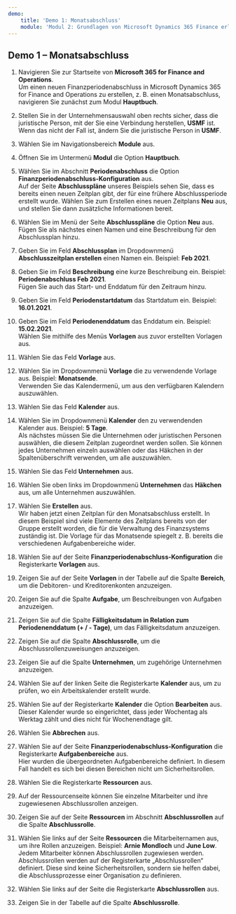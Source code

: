 ```yaml
---
demo:
    title: 'Demo 1: Monatsabschluss'
    module: 'Modul 2: Grundlagen von Microsoft Dynamics 365 Finance erlernen'
---
```


## Demo 1 – Monatsabschluss

1. Navigieren Sie zur Startseite von **Microsoft 365 for Finance and Operations**.  
    Um einen neuen Finanzperiodenabschluss in Microsoft Dynamics 365 for Finance and Operations zu erstellen, z. B. einen Monatsabschluss, navigieren Sie zunächst zum Modul **Hauptbuch**.

1. Stellen Sie in der Unternehmensauswahl oben rechts sicher, dass die juristische Person, mit der Sie eine Verbindung herstellen, **USMF** ist. Wenn das nicht der Fall ist, ändern Sie die juristische Person in **USMF**.

1. Wählen Sie im Navigationsbereich **Module** aus.

1. Öffnen Sie im Untermenü **Modul** die Option **Hauptbuch**.

1. Wählen Sie im Abschnitt **Periodenabschluss** die Option **Finanzperiodenabschluss-Konfiguration** aus.  
    Auf der Seite **Abschlusspläne** unseres Beispiels sehen Sie, dass es bereits einen neuen Zeitplan gibt, der für eine frühere Abschlussperiode erstellt wurde. Wählen Sie zum Erstellen eines neuen Zeitplans **Neu** aus, und stellen Sie dann zusätzliche Informationen bereit.

1. Wählen Sie im Menü der Seite **Abschlusspläne** die Option **Neu** aus.  
    Fügen Sie als nächstes einen Namen und eine Beschreibung für den Abschlussplan hinzu.

1. Geben Sie im Feld **Abschlussplan** im Dropdownmenü **Abschlusszeitplan erstellen** einen Namen ein. Beispiel: **Feb 2021**.

1. Geben Sie im Feld **Beschreibung** eine kurze Beschreibung ein. Beispiel: **Periodenabschluss Feb 2021**.  
    Fügen Sie auch das Start- und Enddatum für den Zeitraum hinzu.

1. Geben Sie im Feld **Periodenstartdatum** das Startdatum ein. Beispiel: **16.01.2021**.

1. Geben Sie im Feld **Periodenenddatum** das Enddatum ein. Beispiel: **15.02.2021**.  
    Wählen Sie mithilfe des Menüs **Vorlagen** aus zuvor erstellten Vorlagen aus.

1. Wählen Sie das Feld **Vorlage** aus.

1. Wählen Sie im Dropdownmenü **Vorlage** die zu verwendende Vorlage aus. Beispiel: **Monatsende**.  
    Verwenden Sie das Kalendermenü, um aus den verfügbaren Kalendern auszuwählen.

1. Wählen Sie das Feld **Kalender** aus.

1. Wählen Sie im Dropdownmenü **Kalender** den zu verwendenden Kalender aus. Beispiel: **5 Tage**.  
Als nächstes müssen Sie die Unternehmen oder juristischen Personen auswählen, die diesem Zeitplan zugeordnet werden sollen. Sie können jedes Unternehmen einzeln auswählen oder das Häkchen in der Spaltenüberschrift verwenden, um alle auszuwählen.

1. Wählen Sie das Feld **Unternehmen** aus.

1. Wählen Sie oben links im Dropdownmenü **Unternehmen** das **Häkchen** aus, um alle Unternehmen auszuwählen.

1. Wählen Sie **Erstellen** aus.  
    Wir haben jetzt einen Zeitplan für den Monatsabschluss erstellt. In diesem Beispiel sind viele Elemente des Zeitplans bereits von der Gruppe erstellt worden, die für die Verwaltung des Finanzsystems zuständig ist. Die Vorlage für das Monatsende spiegelt z. B. bereits die verschiedenen Aufgabenbereiche wider.

1. Wählen Sie auf der Seite **Finanzperiodenabschluss-Konfiguration** die Registerkarte **Vorlagen** aus.

1. Zeigen Sie auf der Seite **Vorlagen** in der Tabelle auf die Spalte **Bereich**, um die Debitoren- und Kreditorenkonten anzuzeigen.

1. Zeigen Sie auf die Spalte **Aufgabe**, um Beschreibungen von Aufgaben anzuzeigen.

1. Zeigen Sie auf die Spalte **Fälligkeitsdatum in Relation zum Periodenenddatum (+ / - Tage)**, um das Fälligkeitsdatum anzuzeigen.

1. Zeigen Sie auf die Spalte **Abschlussrolle**, um die Abschlussrollenzuweisungen anzuzeigen.

1. Zeigen Sie auf die Spalte **Unternehmen**, um zugehörige Unternehmen anzuzeigen.

1. Wählen Sie auf der linken Seite die Registerkarte **Kalender** aus, um zu prüfen, wo ein Arbeitskalender erstellt wurde.

1. Wählen Sie auf der Registerkarte **Kalender** die Option **Bearbeiten** aus.  
    Dieser Kalender wurde so eingerichtet, dass jeder Wochentag als Werktag zählt und dies nicht für Wochenendtage gilt.

1. Wählen Sie **Abbrechen** aus.

1. Wählen Sie auf der Seite **Finanzperiodenabschluss-Konfiguration** die Registerkarte **Aufgabenbereiche** aus.  
    Hier wurden die übergeordneten Aufgabenbereiche definiert. In diesem Fall handelt es sich bei diesen Bereichen nicht um Sicherheitsrollen.

1. Wählen Sie die Registerkarte **Ressourcen** aus.

1. Auf der Ressourcenseite können Sie einzelne Mitarbeiter und ihre zugewiesenen Abschlussrollen anzeigen.

1. Zeigen Sie auf der Seite **Ressourcen** im Abschnitt **Abschlussrollen** auf die Spalte **Abschlussrolle**.

1. Wählen Sie links auf der Seite **Ressourcen** die Mitarbeiternamen aus, um ihre Rollen anzuzeigen. Beispiel: **Arnie Mondloch** und **June Low**.  
    Jedem Mitarbeiter können Abschlussrollen zugewiesen werden. Abschlussrollen werden auf der Registerkarte „Abschlussrollen“ definiert. Diese sind keine Sicherheitsrollen, sondern sie helfen dabei, die Abschlussprozesse einer Organisation zu definieren.

1. Wählen Sie links auf der Seite die Registerkarte **Abschlussrollen** aus.

1. Zeigen Sie in der Tabelle auf die Spalte **Abschlussrolle**.
